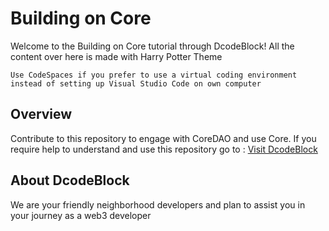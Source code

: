 # Building on Core 
Welcome to the Building on Core tutorial through DcodeBlock! All the content over here is made with Harry Potter Theme


`Use CodeSpaces if you prefer to use a virtual coding environment instead of setting up Visual Studio Code on own computer`

## Overview
Contribute to this repository to engage with CoreDAO and use Core. If you require help to understand and use this repository go to :
[Visit DcodeBlock](https://www.dcodeblock.com/project-sagas)

## About DcodeBlock
We are your friendly neighborhood developers and plan to assist you in your journey as a web3 developer
